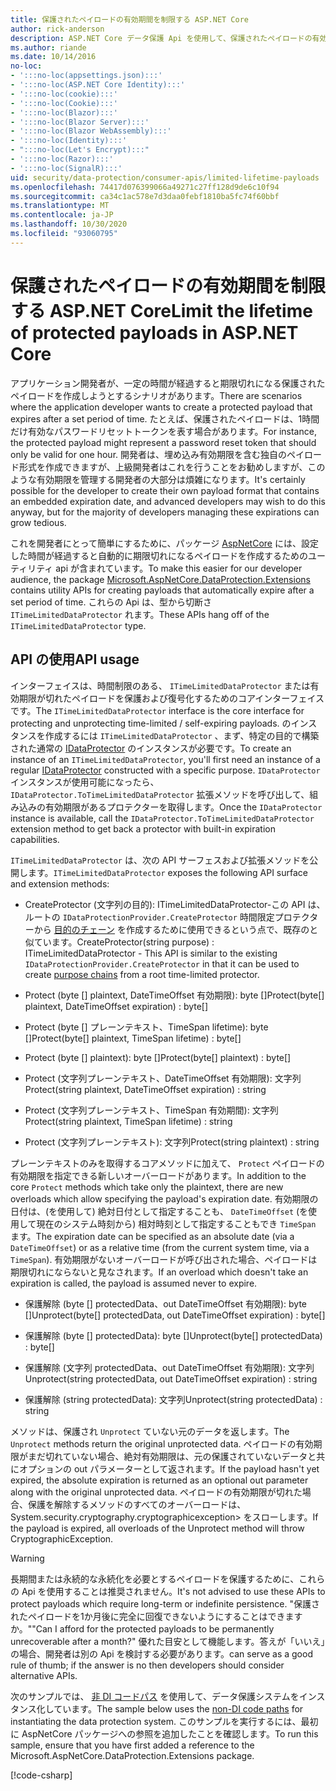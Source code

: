 ```yaml
---
title: 保護されたペイロードの有効期間を制限する ASP.NET Core
author: rick-anderson
description: ASP.NET Core データ保護 Api を使用して、保護されたペイロードの有効期間を制限する方法について説明します。
ms.author: riande
ms.date: 10/14/2016
no-loc:
- ':::no-loc(appsettings.json):::'
- ':::no-loc(ASP.NET Core Identity):::'
- ':::no-loc(cookie):::'
- ':::no-loc(Cookie):::'
- ':::no-loc(Blazor):::'
- ':::no-loc(Blazor Server):::'
- ':::no-loc(Blazor WebAssembly):::'
- ':::no-loc(Identity):::'
- ":::no-loc(Let's Encrypt):::"
- ':::no-loc(Razor):::'
- ':::no-loc(SignalR):::'
uid: security/data-protection/consumer-apis/limited-lifetime-payloads
ms.openlocfilehash: 74417d076399066a49271c27ff128d9de6c10f94
ms.sourcegitcommit: ca34c1ac578e7d3daa0febf1810ba5fc74f60bbf
ms.translationtype: MT
ms.contentlocale: ja-JP
ms.lasthandoff: 10/30/2020
ms.locfileid: "93060795"
---
```

# <a name="limit-the-lifetime-of-protected-payloads-in-aspnet-core"></a><span data-ttu-id="bdceb-103">保護されたペイロードの有効期間を制限する ASP.NET Core</span><span class="sxs-lookup"><span data-stu-id="bdceb-103">Limit the lifetime of protected payloads in ASP.NET Core</span></span>

<span data-ttu-id="bdceb-104">アプリケーション開発者が、一定の時間が経過すると期限切れになる保護されたペイロードを作成しようとするシナリオがあります。</span><span class="sxs-lookup"><span data-stu-id="bdceb-104">There are scenarios where the application developer wants to create a protected payload that expires after a set period of time.</span></span> <span data-ttu-id="bdceb-105">たとえば、保護されたペイロードは、1時間だけ有効なパスワードリセットトークンを表す場合があります。</span><span class="sxs-lookup"><span data-stu-id="bdceb-105">For instance, the protected payload might represent a password reset token that should only be valid for one hour.</span></span> <span data-ttu-id="bdceb-106">開発者は、埋め込み有効期限を含む独自のペイロード形式を作成できますが、上級開発者はこれを行うことをお勧めしますが、このような有効期限を管理する開発者の大部分は煩雑になります。</span><span class="sxs-lookup"><span data-stu-id="bdceb-106">It's certainly possible for the developer to create their own payload format that contains an embedded expiration date, and advanced developers may wish to do this anyway, but for the majority of developers managing these expirations can grow tedious.</span></span>

<span data-ttu-id="bdceb-107">これを開発者にとって簡単にするために、パッケージ [AspNetCore](https://www.nuget.org/packages/Microsoft.AspNetCore.DataProtection.Extensions/) には、設定した時間が経過すると自動的に期限切れになるペイロードを作成するためのユーティリティ api が含まれています。</span><span class="sxs-lookup"><span data-stu-id="bdceb-107">To make this easier for our developer audience, the package [Microsoft.AspNetCore.DataProtection.Extensions](https://www.nuget.org/packages/Microsoft.AspNetCore.DataProtection.Extensions/) contains utility APIs for creating payloads that automatically expire after a set period of time.</span></span> <span data-ttu-id="bdceb-108">これらの Api は、型から切断さ `ITimeLimitedDataProtector` れます。</span><span class="sxs-lookup"><span data-stu-id="bdceb-108">These APIs hang off of the `ITimeLimitedDataProtector` type.</span></span>

## <a name="api-usage"></a><span data-ttu-id="bdceb-109">API の使用</span><span class="sxs-lookup"><span data-stu-id="bdceb-109">API usage</span></span>

<span data-ttu-id="bdceb-110">インターフェイスは、時間制限のある、 `ITimeLimitedDataProtector` または有効期限が切れたペイロードを保護および復号化するためのコアインターフェイスです。</span><span class="sxs-lookup"><span data-stu-id="bdceb-110">The `ITimeLimitedDataProtector` interface is the core interface for protecting and unprotecting time-limited / self-expiring payloads.</span></span> <span data-ttu-id="bdceb-111">のインスタンスを作成するには `ITimeLimitedDataProtector` 、まず、特定の目的で構築された通常の [IDataProtector](xref:security/data-protection/consumer-apis/overview) のインスタンスが必要です。</span><span class="sxs-lookup"><span data-stu-id="bdceb-111">To create an instance of an `ITimeLimitedDataProtector`, you'll first need an instance of a regular [IDataProtector](xref:security/data-protection/consumer-apis/overview) constructed with a specific purpose.</span></span> <span data-ttu-id="bdceb-112">`IDataProtector`インスタンスが使用可能になったら、 `IDataProtector.ToTimeLimitedDataProtector` 拡張メソッドを呼び出して、組み込みの有効期限があるプロテクターを取得します。</span><span class="sxs-lookup"><span data-stu-id="bdceb-112">Once the `IDataProtector` instance is available, call the `IDataProtector.ToTimeLimitedDataProtector` extension method to get back a protector with built-in expiration capabilities.</span></span>

<span data-ttu-id="bdceb-113">`ITimeLimitedDataProtector` は、次の API サーフェスおよび拡張メソッドを公開します。</span><span class="sxs-lookup"><span data-stu-id="bdceb-113">`ITimeLimitedDataProtector` exposes the following API surface and extension methods:</span></span>

* <span data-ttu-id="bdceb-114">CreateProtector (文字列の目的): ITimeLimitedDataProtector-この API は、ルートの `IDataProtectionProvider.CreateProtector` 時間限定プロテクターから [目的のチェーン](xref:security/data-protection/consumer-apis/purpose-strings) を作成するために使用できるという点で、既存のと似ています。</span><span class="sxs-lookup"><span data-stu-id="bdceb-114">CreateProtector(string purpose) : ITimeLimitedDataProtector - This API is similar to the existing `IDataProtectionProvider.CreateProtector` in that it can be used to create [purpose chains](xref:security/data-protection/consumer-apis/purpose-strings) from a root time-limited protector.</span></span>

* <span data-ttu-id="bdceb-115">Protect (byte [] plaintext, DateTimeOffset 有効期限): byte []</span><span class="sxs-lookup"><span data-stu-id="bdceb-115">Protect(byte[] plaintext, DateTimeOffset expiration) : byte[]</span></span>

* <span data-ttu-id="bdceb-116">Protect (byte [] プレーンテキスト、TimeSpan lifetime): byte []</span><span class="sxs-lookup"><span data-stu-id="bdceb-116">Protect(byte[] plaintext, TimeSpan lifetime) : byte[]</span></span>

* <span data-ttu-id="bdceb-117">Protect (byte [] plaintext): byte []</span><span class="sxs-lookup"><span data-stu-id="bdceb-117">Protect(byte[] plaintext) : byte[]</span></span>

* <span data-ttu-id="bdceb-118">Protect (文字列プレーンテキスト、DateTimeOffset 有効期限): 文字列</span><span class="sxs-lookup"><span data-stu-id="bdceb-118">Protect(string plaintext, DateTimeOffset expiration) : string</span></span>

* <span data-ttu-id="bdceb-119">Protect (文字列プレーンテキスト、TimeSpan 有効期間): 文字列</span><span class="sxs-lookup"><span data-stu-id="bdceb-119">Protect(string plaintext, TimeSpan lifetime) : string</span></span>

* <span data-ttu-id="bdceb-120">Protect (文字列プレーンテキスト): 文字列</span><span class="sxs-lookup"><span data-stu-id="bdceb-120">Protect(string plaintext) : string</span></span>

<span data-ttu-id="bdceb-121">プレーンテキストのみを取得するコアメソッドに加えて、 `Protect` ペイロードの有効期限を指定できる新しいオーバーロードがあります。</span><span class="sxs-lookup"><span data-stu-id="bdceb-121">In addition to the core `Protect` methods which take only the plaintext, there are new overloads which allow specifying the payload's expiration date.</span></span> <span data-ttu-id="bdceb-122">有効期限の日付は、(を使用して) 絶対日付として指定することも、 `DateTimeOffset` (を使用して現在のシステム時刻から) 相対時刻として指定することもでき `TimeSpan` ます。</span><span class="sxs-lookup"><span data-stu-id="bdceb-122">The expiration date can be specified as an absolute date (via a `DateTimeOffset`) or as a relative time (from the current system time, via a `TimeSpan`).</span></span> <span data-ttu-id="bdceb-123">有効期限がないオーバーロードが呼び出された場合、ペイロードは期限切れにならないと見なされます。</span><span class="sxs-lookup"><span data-stu-id="bdceb-123">If an overload which doesn't take an expiration is called, the payload is assumed never to expire.</span></span>

* <span data-ttu-id="bdceb-124">保護解除 (byte [] protectedData、out DateTimeOffset 有効期限): byte []</span><span class="sxs-lookup"><span data-stu-id="bdceb-124">Unprotect(byte[] protectedData, out DateTimeOffset expiration) : byte[]</span></span>

* <span data-ttu-id="bdceb-125">保護解除 (byte [] protectedData): byte []</span><span class="sxs-lookup"><span data-stu-id="bdceb-125">Unprotect(byte[] protectedData) : byte[]</span></span>

* <span data-ttu-id="bdceb-126">保護解除 (文字列 protectedData、out DateTimeOffset 有効期限): 文字列</span><span class="sxs-lookup"><span data-stu-id="bdceb-126">Unprotect(string protectedData, out DateTimeOffset expiration) : string</span></span>

* <span data-ttu-id="bdceb-127">保護解除 (string protectedData): 文字列</span><span class="sxs-lookup"><span data-stu-id="bdceb-127">Unprotect(string protectedData) : string</span></span>

<span data-ttu-id="bdceb-128">メソッドは、保護され `Unprotect` ていない元のデータを返します。</span><span class="sxs-lookup"><span data-stu-id="bdceb-128">The `Unprotect` methods return the original unprotected data.</span></span> <span data-ttu-id="bdceb-129">ペイロードの有効期限がまだ切れていない場合、絶対有効期限は、元の保護されていないデータと共にオプションの out パラメーターとして返されます。</span><span class="sxs-lookup"><span data-stu-id="bdceb-129">If the payload hasn't yet expired, the absolute expiration is returned as an optional out parameter along with the original unprotected data.</span></span> <span data-ttu-id="bdceb-130">ペイロードの有効期限が切れた場合、保護を解除するメソッドのすべてのオーバーロードは、System.security.cryptography.cryptographicexception> をスローします。</span><span class="sxs-lookup"><span data-stu-id="bdceb-130">If the payload is expired, all overloads of the Unprotect method will throw CryptographicException.</span></span>

>[!WARNING]
> <span data-ttu-id="bdceb-131">長期間または永続的な永続化を必要とするペイロードを保護するために、これらの Api を使用することは推奨されません。</span><span class="sxs-lookup"><span data-stu-id="bdceb-131">It's not advised to use these APIs to protect payloads which require long-term or indefinite persistence.</span></span> <span data-ttu-id="bdceb-132">"保護されたペイロードを1か月後に完全に回復できないようにすることはできますか。"</span><span class="sxs-lookup"><span data-stu-id="bdceb-132">"Can I afford for the protected payloads to be permanently unrecoverable after a month?"</span></span> <span data-ttu-id="bdceb-133">優れた目安として機能します。答えが「いいえ」の場合、開発者は別の Api を検討する必要があります。</span><span class="sxs-lookup"><span data-stu-id="bdceb-133">can serve as a good rule of thumb; if the answer is no then developers should consider alternative APIs.</span></span>

<span data-ttu-id="bdceb-134">次のサンプルでは、 [非 DI コードパス](xref:security/data-protection/configuration/non-di-scenarios) を使用して、データ保護システムをインスタンス化しています。</span><span class="sxs-lookup"><span data-stu-id="bdceb-134">The sample below uses the [non-DI code paths](xref:security/data-protection/configuration/non-di-scenarios) for instantiating the data protection system.</span></span> <span data-ttu-id="bdceb-135">このサンプルを実行するには、最初に AspNetCore パッケージへの参照を追加したことを確認します。</span><span class="sxs-lookup"><span data-stu-id="bdceb-135">To run this sample, ensure that you have first added a reference to the Microsoft.AspNetCore.DataProtection.Extensions package.</span></span>

[!code-csharp[](limited-lifetime-payloads/samples/limitedlifetimepayloads.cs)]
